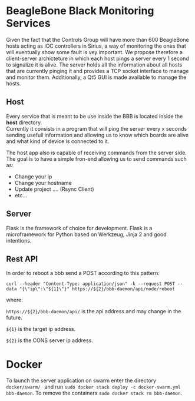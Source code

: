 # BeagleBone Black Monitoring Services

Given the fact that the Controls Group will have more than 600 BeagleBone hosts acting as IOC controllers in Sirius, a way of monitoring the ones that will eventually show some fault is vey important. We propose therefore a client-server archicteture in which each host pings a server every 1 second to signalize it is alive. The server holds all the information about all hosts that are currently pinging it and provides a TCP socket interface to manage and monitor them. Additionally, a Qt5 GUI is made available to manage the hosts.

## Host 

Every service that is meant to be use inside the BBB is located inside the <b>host</b> directory. <br>
Currently it consists in a program that will ping the server every x seconds sending usefull information and allowing us to know which boards are alive and what kind of device is connected to it.

The host app also is capable of receiving commands from the server side. The goal is to have a simple fron-end allowing us to send commands such as:
<ul>
    <li>Change your ip</li>
    <li>Change your hostname</li>
    <li>Update project .... (Rsync Client)</li>
    <li>etc...</li>
</ul>

## Server
Flask is the framework of choice for development.
Flask is a microframework for Python based on Werkzeug, Jinja 2 and good intentions. 

## Rest API
In order to reboot a bbb send a POST according to this pattern:
```
curl --header "Content-Type: application/json" -k --request POST --data "{\"ip\":\"${1}\"}" https://${2}/bbb-daemon/api/node/reboot

```
where: 

`https://${2}/bbb-daemon/api/` is the api address and may change in the future.

`${1}` is the target ip address.

`${2}` is the CONS server ip address.


# Docker
To launch the server application on swarm enter the directory `docker/swarm/ ` and run `sudo docker stack deploy -c docker-swarm.yml bbb-daemon`. To remove the containers `sudo docker stack rm bbb-daemon`.
